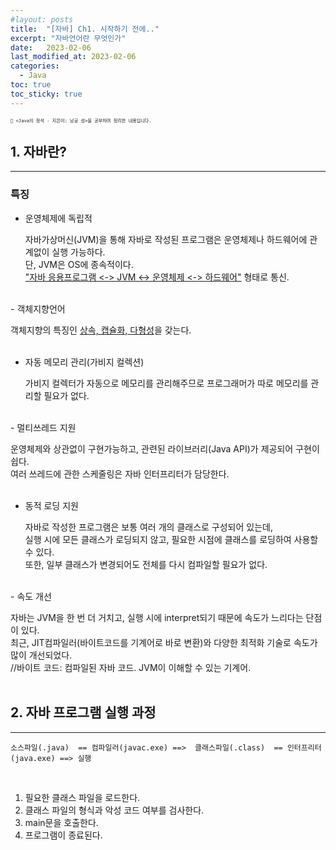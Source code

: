 ```yaml
---
#layout: posts
title:  "[자바] Ch1. 시작하기 전에.."
excerpt: "자바언어란 무엇인가"
date:   2023-02-06
last_modified_at: 2023-02-06
categories:
  - Java
toc: true
toc_sticky: true
---
```

<span style="font-size: 0.6em">`📑 <Java의 정석 - 지은이: 남궁 성>을 공부하며 정리한 내용입니다.`</span>

## 1. 자바란?
---
### 특징
- 운영체제에 독립적  

  자바가상머신(JVM)을 통해 자바로 작성된 프로그램은 운영체제나 하드웨어에 관계없이 실행 가능하다.  
  단, JVM은 OS에 종속적이다.  
  <u>"자바 응용프로그램 <-> JVM <-> 운영체제 <-> 하드웨어"</u> 형태로 통신.  
<br>
- 객체지향언어  

  객체지향의 특징인 <u>상속, 캡슐화, 다형성</u>을 갖는다.  
<br>
- 자동 메모리 관리(가비지 컬렉션)  

  가비지 컬렉터가 자동으로 메모리를 관리해주므로 프로그래머가 따로 메모리를 관리할 필요가 없다.  
<br>
- 멀티쓰레드 지원  

  운영체제와 상관없이 구현가능하고, 관련된 라이브러리(Java API)가 제공되어 구현이 쉽다.  
  여러 쓰레드에 관한 스케줄링은 자바 인터프리터가 담당한다.  
<br>
- 동적 로딩 지원  

  자바로 작성한 프로그램은 보통 여러 개의 클래스로 구성되어 있는데,  
  실행 시에 모든 클래스가 로딩되지 않고, 필요한 시점에 클래스를 로딩하여 사용할 수 있다.  
  또한, 일부 클래스가 변경되어도 전체를 다시 컴파일할 필요가 없다.  
<br>
- 속도 개선  
   
  자바는 JVM을 한 번 더 거치고, 실행 시에 interpret되기 때문에 속도가 느리다는 단점이 있다.  
  최근, JIT컴파일러(바이트코드를 기계어로 바로 변환)와 다양한 최적화 기술로 속도가 많이 개선되었다.
  <br>
  //바이트 코드: 컴파일된 자바 코드. JVM이 이해할 수 있는 기계어.
<br>
<br>

## 2. 자바 프로그램 실행 과정
---
    소스파일(.java)  == 컴파일러(javac.exe) ==>  클래스파일(.class)  == 인터프리터(java.exe) ==> 실행
  
<br>

1. 필요한 클래스 파일을 로드한다.
2. 클래스 파일의 형식과 악성 코드 여부를 검사한다.
3. main문을 호출한다.
4. 프로그램이 종료된다.

<br>
<br>